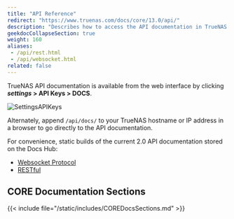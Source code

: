 ```yaml
---
title: "API Reference"
redirect: "https://www.truenas.com/docs/core/13.0/api/"
description: "Describes how to access the API documentation in TrueNAS 13."
geekdocCollapseSection: true
weight: 160
aliases:
 - /api/rest.html
 - /api/websocket.html
related: false
---
```


TrueNAS API documentation is available from the web interface by clicking **<i class="material-icons" aria-hidden="true" title="Settings">settings</i>&nbsp;> API Keys > DOCS**.

![SettingsAPIKeys](/images/CORE/Settings/SettingsAPIKeysDocsButton.png "API Docs location")

Alternately, append `/api/docs/` to your TrueNAS hostname or IP address in a browser to go directly to the API documentation.

For convenience, static builds of the current 2.0 API documentation stored on the Docs Hub:
* [Websocket Protocol](/api/core_websocket_api.html)
* [RESTful](/api/core_rest_api.html)

## CORE Documentation Sections

{{< include file="/static/includes/COREDocsSections.md" >}}
